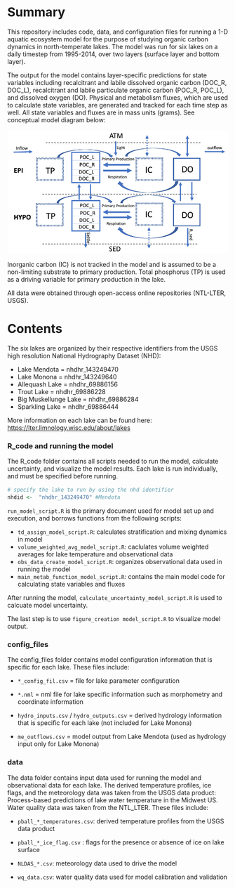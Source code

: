 # Summary
This repository includes code, data, and configuration files for running a 1-D aquatic ecosystem model for the purpose of studying organic carbon dynamics in north-temperate lakes. The model was run for six lakes on a daily timestep from 1995-2014, over two layers (surface layer and bottom layer). 

The output for the model contains layer-specific predictions for state variables including recalcitrant and labile dissolved organic carbon (DOC_R, DOC_L), recalcitrant and labile particulate organic carbon (POC_R, POC_L), and dissolved oxygen (DO). Physical and metabolism fluxes, which are used to calculate state variables, are generated and tracked for each time step as well. All state variables and fluxes are in mass units (grams). See conceptual model diagram below:

![My Image](conceptual_model.png)

Inorganic carbon (IC) is not tracked in the model and is assumed to be a non-limiting substrate to primary production. Total phosphorus (TP) is used as a driving variable for primary production in the lake.



All data were obtained through open-access online repositories (NTL-LTER, USGS).

# Contents
The six lakes are organized by their respective identifiers from the USGS high resolution National Hydrography Dataset (NHD):
* Lake Mendota = nhdhr_143249470
* Lake Monona = nhdhr_143249640
* Allequash Lake = nhdhr_69886156
* Trout Lake = nhdhr_69886228
* Big Muskellunge Lake = nhdhr_69886284
* Sparkling Lake = nhdhr_69886444

More information on each lake can be found here: https://lter.limnology.wisc.edu/about/lakes

### R_code and running the model
The R_code folder contains all scripts needed to run the model, calculate uncertainty, and visualize the model results. Each lake is run individually, and must be specified before running. 

```R
# specify the lake to run by using the nhd identifier
nhdid <-  "nhdhr_143249470" #Mendota
```

`run_model_script.R` is the primary document used for model set up and execution, and borrows functions from the following scripts:
* `td_assign_model_script.R`: calculates stratification and mixing dynamics in model
* `volume_weighted_avg_model_script.R`: caclulates volume weighted averages for lake temperature and observational data 
* `obs_data_create_model_script.R`: organizes observational data used in running the model
* `main_metab_function_model_script.R`: contains the main model code for calculating state variables and fluxes

After running the model, `calculate_uncertainty_model_script.R` is used to calcuate model uncertainty.

The last step is to use `figure_creation model_script.R` to visualize model output.

### config_files
The config_files folder contains model configuration information that is specific for each lake. These files include:
* `*_config_fil.csv` = file for lake parameter configuration

* `*.nml` = nml file for lake specific information such as morphometry and coordinate information

* `hydro_inputs.csv` / `hydro_outputs.csv` = derived hydrology information that is specific for each lake (not included for Lake Monona)

* `me_outflows.csv` = model output from Lake Mendota (used as hydrology input only for Lake Monona) 


### data
The data folder contains input data used for running the model and observational data for each lake. The derived temperature profiles, ice flags, and the meteorology data was taken from the USGS data product: Process-based predictions of lake water temperature in the Midwest US. Water quality data was taken from the NTL_LTER. These files include:
 * `pball_*_temperatures.csv`: derived temperature profiles from the USGS data product
 
 * `pball_*_ice_flag.csv` : flags for the presence or absence of ice on lake surface 

 * `NLDAS_*.csv`: meteorology data used to drive the model

 * `wq_data.csv`: water quality data used for model calibration and validation
 
 
